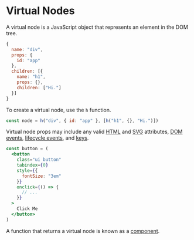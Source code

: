 # Virtual Nodes

A virtual node is a JavaScript object that represents an element in the DOM tree.

```js
{
  name: "div",
  props: {
    id: "app"
  },
  children: [{
    name: "h1",
    props: {},
    children: ["Hi."]
  }]
}
```

To create a virtual node, use the `h` function.

```js
const node = h("div", { id: "app" }, [h("h1", {}, "Hi.")])
```

Virtual node props may include any valid [HTML](https://developer.mozilla.org/en-US/docs/Web/HTML/Attributes) and [SVG](https://developer.mozilla.org/en-US/docs/Web/SVG/Attribute) attributes, [DOM events](https://developer.mozilla.org/en-US/docs/Web/Events), [lifecycle events](lifecycle-events.md), and [keys](keys.md).

```jsx
const button = (
  <button
    class="ui button"
    tabindex={0}
    style={{
      fontSize: "3em"
    }}
    onclick={() => {
      // ...
    }}
  >
    Click Me
  </button>
)
```

A function that returns a virtual node is known as a [component](components.md).
